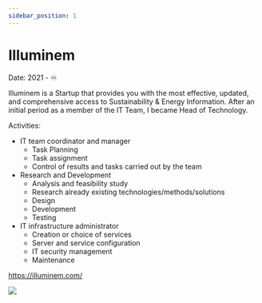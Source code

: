```yaml
---
sidebar_position: 1
---
```


# Illuminem

<div >
<p style={{textAlign: 'right'}}>Date: 2021 - ♾️</p>
</div>

Illuminem is a Startup that provides you with the most effective, updated, and comprehensive access to Sustainability & Energy Information.
After an initial period as a member of the IT Team, I became Head of Technology.

Activities:
- IT team coordinator and manager
  - Task Planning
  - Task assignment
  - Control of results and tasks carried out by the team
- Research and Development
  - Analysis and feasibility study
  - Research already existing technologies/methods/solutions
  - Design
  - Development
  - Testing
- IT infrastructure administrator
  - Creation or choice of services
  - Server and service configuration
  - IT security management
  - Maintenance

<a href="https://illuminem.com/" target="_blank">https://illuminem.com/</a>

<a href="https://illuminem.com/" target="_blank">
<div style={{textAlign: 'center'}}>
  <img src="/MyPortfolio/img/Illuminem.png" />
</div>
</a>

